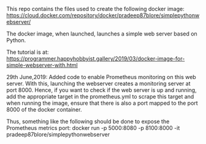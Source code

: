 This repo contains the files used to create the following docker image:
https://cloud.docker.com/repository/docker/pradeep87blore/simplepythonwebserver/

The docker image, when launched, launches a simple web server based on Python. 

The tutorial is at: 
https://programmer.happyhobbyist.gallery/2019/03/docker-image-for-simple-webserver-with.html

29th June,2019: Added code to enable Prometheus monitoring on this web server. With this, launching the webserver creates a monitoring server at port 8000. Hence, if you want to check if the web server is up and running, add the appropriate target in the prometheus.yml to scrape this target and when running the image, ensure that there is also a port mapped to the port 8000 of the docker container. 

Thus, something like the following should be done to expose the Prometheus metrics port:
docker run -p 5000:8080 -p 8100:8000 -it pradeep87blore/simplepythonwebserver
